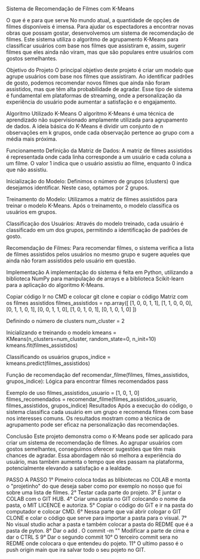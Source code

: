 Sistema de Recomendação de Filmes com K-Means

O que é e para que serve
No mundo atual, a quantidade de opções de filmes disponíveis é imensa. Para ajudar os espectadores a encontrar novas obras que possam gostar, desenvolvemos um sistema de recomendação de filmes. Este sistema utiliza o algoritmo de agrupamento K-Means para classificar usuários com base nos filmes que assistiram e, assim, sugerir filmes que eles ainda não viram, mas que são populares entre usuários com gostos semelhantes.

Objetivo do Projeto
O principal objetivo deste projeto é criar um modelo que agrupe usuários com base nos filmes que assistiram. Ao identificar padrões de gosto, podemos recomendar novos filmes que ainda não foram assistidos, mas que têm alta probabilidade de agradar. Esse tipo de sistema é fundamental em plataformas de streaming, onde a personalização da experiência do usuário pode aumentar a satisfação e o engajamento.

Algoritmo Utilizado
K-Means
O algoritmo K-Means é uma técnica de aprendizado não supervisionado amplamente utilizada para agrupamento de dados. A ideia básica do K-Means é dividir um conjunto de n observações em k grupos, onde cada observação pertence ao grupo com a média mais próxima.

Funcionamento
Definição da Matriz de Dados: A matriz de filmes assistidos é representada onde cada linha corresponde a um usuário e cada coluna a um filme. O valor 1 indica que o usuário assistiu ao filme, enquanto 0 indica que não assistiu.

Inicialização do Modelo: Definimos o número de grupos (clusters) que desejamos identificar. Neste caso, optamos por 2 grupos.

Treinamento do Modelo: Utilizamos a matriz de filmes assistidos para treinar o modelo K-Means. Após o treinamento, o modelo classifica os usuários em grupos.

Classificação dos Usuários: Através do modelo treinado, cada usuário é classificado em um dos grupos, permitindo a identificação de padrões de gosto.

Recomendação de Filmes: Para recomendar filmes, o sistema verifica a lista de filmes assistidos pelos usuários no mesmo grupo e sugere aqueles que ainda não foram assistidos pelo usuário em questão.

Implementação
A implementação do sistema é feita em Python, utilizando a biblioteca NumPy para manipulação de arrays e a biblioteca Scikit-learn para a aplicação do algoritmo K-Means. 

Copiar código
Ir no CMD e colocar git clone e copiar o código
 Matriz com os filmes assistidos
filmes_assistidos = np.array([
     [1, 0, 0, 1, 1],
     [1, 1, 0, 0, 0],
     [0, 1, 1, 0, 1],
     [0, 0, 1, 1, 0],
     [1, 0, 1, 0, 1],
     [0, 1, 0, 1, 0]
])

 Definindo o número de clusters
num_cluster = 2

 Inicializando e treinando o modelo
kmeans = KMeans(n_clusters=num_cluster, random_state=0, n_init=10)
kmeans.fit(filmes_assistidos)

 Classificando os usuários
grupos_indice = kmeans.predict(filmes_assistidos)

Função de recomendação
def recomendar_filme(filmes, filmes_assistidos, grupos_indice):
  Lógica para encontrar filmes recomendados pass

Exemplo de uso
filmes_assistidos_usuario = [1, 0, 1, 0]
filmes_recomendados = recomendar_filme(filmes_assistidos_usuario, filmes_assistidos, grupos_indice)
Resultados
Após a execução do código, o sistema classifica cada usuário em um grupo e recomenda filmes com base nos interesses comuns. Os resultados mostram como a técnica de agrupamento pode ser eficaz na personalização das recomendações.

Conclusão
Este projeto demonstra como o K-Means pode ser aplicado para criar um sistema de recomendação de filmes. Ao agrupar usuários com gostos semelhantes, conseguimos oferecer sugestões que têm mais chances de agradar. Essa abordagem não só melhora a experiência do usuário, mas também aumenta o tempo que eles passam na plataforma, potencialmente elevando a satisfação e a lealdade.

PASSO A PASSO
1° Pimeiro coloca todas as blibiotecas no COLAB e monta o "projetinho" do que deseja saber como por exemplo no nosso que foi sobre uma lista de filmes.
2° Testar cada parte do projeto.
3° È juntar o COLAB com o GIT HUB.
4° Criar uma pasta no GIT colocando o nome da pasta, o MIT LICENCE e autoriza.
5° Copiar o código do GiT e ir na pasta do computador e colocar CMD.
6° Nessa parte que vai abrir cologar o GIT CLONE e colar o código que serve para importar a pasta para o visual.
7° No visual studio achar a pasta e também colocar a pasta do REDME que é a pasta de pyton.
8° Dar o add .
    O commit -m ""
	Modificar a parte de cima e dar o CTRL S
9° Dar o segundo commit
10°  O terceiro commit  sera no REDME onde colocara o que entendeu do pojeto.
11° O ultimo passo é o push origin main que ira salvar todo o seu pojeto no GIT.
